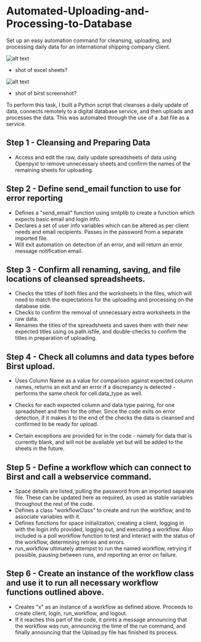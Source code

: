 

# Automated-Uploading-and-Processing-to-Database
Set up an easy automation command for cleansing, uploading, and processing daily data for an international shipping company client. 

![alt text](https://github.com/riggiobill/Automated-Uploading-and-Processing-to-Database/SCREENSHOTS_Automated-Uploading/Excel.png?raw=true)
- shot of excel sheets?

![alt text](https://github.com/riggiobill/Web-Scraping-to-HTML-with-Database/blob/main/Screenshots/App%20Screenshot%202.png?raw=true)
- shot of birst screenshot?



To perform this task, I built a Python script that cleanses a daily update of data, connects remotely to a digital database service, and then uploads and processes the data. This was automated through the use of a .bat file as a service.


## Step 1 - Cleansing and Preparing Data

* Access and edit the raw, daily update spreadsheets of data using Openpyxl to remove unnecessary sheets and confirm the names of the remaining sheets for uploading.




## Step 2 - Define send_email function to use for error reporting

* Defines a "send_email" function using smtplib to create a function which expects basic email and login info.
* Declares a set of user info variables which can be altered as per client needs and email recipients. Passes in the password from a separate imported file.
* Will exit automation on detection of an error, and will return an error message notification email.



## Step 3 - Confirm all renaming, saving, and file locations of cleansed spreadsheets.

* Checks the titles of both files and the worksheets in the files, which will need to match the expectations for the uploading and processing on the database side.
* Checks to confirm the removal of unnecessary extra worksheets in the raw data.
* Renames the titles of the spreadsheets and saves them with their new expected titles using os.path.isfile, and double-checks to confirm the titles in preparation of uploading.




## Step 4 - Check all columns and data types before Birst upload.

* Uses Column Name as a value for comparison against expected column names, returns an exit and an error if a discrepancy is detected - performs the same check for cell.data_type as well.
* Checks for each expected column and data type pairing, for one spreadsheet and then for the other. Since the code exits on error detection, if it makes it to the end of the checks the data is cleansed and confirmed to be ready for upload.

* Certain exceptions are provided for in the code - namely for data that is currently blank, and will not be available yet but will be added to the sheets in the future.
 

## Step 5 - Define a workflow which can connect to Birst and call a webservice command.

* Space details are listed, pulling the password from an imported separate file. These can be updated here as required, as used as stable variables throughout the rest of the code.
* Defines a class "workflowClass" to create and run the workflow, and to associate variables with it.
* Defines functions for space initialization, creating a client, logging in with the login info provided, logging out, and executing a workflow. Also included is a poll workflow function to test and interact with the status of the workflow, determining retries and errors.
* run_workflow ultimately attempst to run the named workflow, retrying if possible, pausing between runs, and reporting an error on failure.

## Step 6 - Create an instance of the workflow class and use it to run all necessary workflow functions outlined above.
* Creates "x" as an instance of a workflow as defined above. Proceeds to create client, login, run_workflow, and logout.
* If it reaches this part of the code, it prints a message announcing that the workflow was run, announcing the time of the run command, and finally announcing that the Upload.py file has finished its process.


